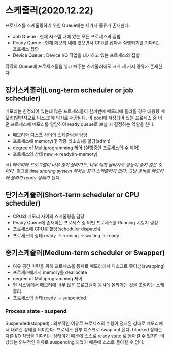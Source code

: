 # 스케줄러(2020.12.22)
프로세스를 스케줄링하기 위한 Queue에는 세가지 종류가 존재한다. 

- Job Queue : 현재 시스템 내에 있는 모든 프로세스의 집합 
- Ready Queue : 현재 메모리 내에 있으면서 CPU를 잡아서 실행되기를 기다리는 프로세스 집합 
- Device Queue : Device I/O 작업을 대기하고 있는 프로세스의 집합 

각각의 Queue에 프로세스들을 넣고 빼주는 스케줄러에도 크게 세 가지 종류가 존재한다. 

## 장기스케줄러(Long-term scheduler or job scheduler)

메모리는 한정되어 있는데 많은 프로세스들이 한꺼번에 메모리에 올라올 경우 대용량 메모리(일반적으로 디스크)에 임시로 저장된다. 이 pool에 저장되어 있는 프로세스 중 어떤 프로세스에 메모리를 할당하여 ready queue로 보낼 지 결정하는 역할을 한다. 

- 메모리와 디스크 사이의 스케줄링을 담당 
- 프로세스에 memory(및 각종 리소스)를 할당(admit)
- degree of Multiprogramming 제어 (실행중인 프로세스의 수 제어)
- 프로세스의 상태 new -> ready(in-memory)

cf) *메모리에 프로그램이 너무 많이 올라가도, 너무 적게 올라가도 성능이 좋지 않은 것이다. 참고로 time sharing system 에서는 장기 스케줄러가 없다. 그냥 곧바로 메모리에 올라가 ready 상태가 된다.*

## 단기스케줄러(Short-term scheduler or CPU scheduler)
- CPU와 메모리 사이의 스케줄링을 담당 
- Ready Queue에 존재하는 프로세스 중 어떤 프로세스를 Running 시킬지 결정 
- 프로세스에 CPU를 할당(scheduler dispatch)
- 프로세스의 상태 ready -> running -> waiting -> ready

## 중기스케줄러(Medium-term scheduler or Swapper)

- 여유 공간 마련을 위해 프로세스를 통째로 메모리에서 디스크로 쫒아냄(swapping)
- 프로세스에게서 memory를 deallocate
- degree of Multiprogramming 제어
- 현 시스템에서 메모리에 너무 많은 프로그램이 동시에 올라가는 것을 조절하는 스케줄러.
- 프로세스의 상태 ready -> suspended

### Process state - suspend 
Suspended(stopped) : 외부적인 이유로 프로세스의 수행이 정지된 상태로 메모리에서 내려간 상태를 의미한다. 프로세스 전부 디스크로 swap out 된다. blocked 상태는 다른 I/O 작업을 기다리는 상태이기 때문에 스스로 ready state 로 돌아갈 수 있지만 이 상태는 외부적인 이유로 suspending 되었기 때문에 스스로 돌아갈 수 없다.


